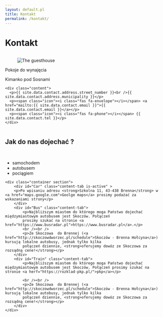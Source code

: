 ```yaml
---
layout: default.pl
title: Kontakt
permalink: /kontakt/
---
```


# Kontakt

<div class="columns">
<div class="container column is-6">
<div class="card">
  <div class="card-image">
    <figure class="image is-4by3">
      <img src="{{ site.baseurl }}{{ site.header_image }}" alt="The guesthouse">
    </figure>
  </div>
  <div class="card-content">
    <div class="media">
      <div class="media-content">
        <p class="subtitle is-6">Pokoje do wynajęcia</p>
        <p class="title is-4">Kimanko pod Sosnami</p>
      </div>
    </div>

    <div class="content">
      <p>{{ site.data.contact.address.street_number }}<br />{{ site.data.contact.address.municipality }}</p>
      <p><span class="icon"><i class="fas fa-envelope"></i></span> <a href="mailto:{{ site.data.contact.email }}">{{ site.data.contact.email }}</a></p>
      <p><span class="icon"><i class="fas fa-phone"></i></span> {{ site.data.contact.tel }}</p>
    </div>
  </div>
</div>
</div>
<div class="container column is-6">
    <div id="map" class="card is_fullheight"></div>
</div>

</div>

## Jak do nas dojechać ?
<br />
<div class="card">
    <nav class="tabs is-centered is-medium">
        <div class="container">
          <ul>
            <li class="tab is-active" onclick="openTab(event,'Car')"><a><span class="icon is-small"><i class="fas fa-car" aria-hidden="true"></i></span><span>samochodem</span></a></li>
            <li class="tab" onclick="openTab(event,'Bus')"><a><span class="icon is-small"><i class="fas fa-bus-alt" aria-hidden="true"></i></span><span>autobusem</span></a></li>
            <li class="tab" onclick="openTab(event,'Train')"><a><span class="icon is-small"><i class="fas fa-train" aria-hidden="true"></i></span><span>pociągiem</span></a></li>
          </ul>
        </div>
    </nav>
    
    <div class="container section">
        <div id="Car" class="content-tab is-active" >
        <p>Po wpisaniu adresu <strong>Szkolna 11, 43-438 Brenna</strong> w <a href="maps.google.com">Goolge maps</a> prosimy podażać za wskazaniami strony</p>
        </div>
        <div id="Bus" class="content-tab">
            <p>Najbliższym miastem do którego moga Państwo dojechać międzymiastowym autobusem jest Skoczów. Połączeń 
            prosimy szukać na stronie <a href="https://www.busradar.pl">https://www.busradar.pl</a>.</p>
            <br /><br />
            <p>Ze Skoczowa  do Brennej (<a href="http://skoczowdworzec.pl/schedule">Skoczów - Brenna Hołcyna</a>) kursują lokalne autobusy, jednak tylko kilka 
            połączeń dziennie, <strong>oferujemy dowóz ze Skoczowa za rozsądną cene!</strong></p>
        </div>
        <div id="Train" class="content-tab">
            <p>Najbliższym miastem do którego moga Państwo dojechać międzymiastowym autobusem jest Skoczów. Połączeń prosimy szukać na stronie <a herf="https://rozklad-pkp.pl/">pkp</a></p>
               
            <br /><br />
            <p>Ze Skoczowa  do Brennej (<a href="http://skoczowdworzec.pl/schedule">Skoczów - Brenna Hołcyna</a>) kursują lokalne autobusy, jednak tylko kilka 
            połączeń dziennie, <strong>oferujemy dowóz ze Skoczowa za rozsądną cene!</strong></p>
        </div>
    </div>
</div>

<div class="section">
</div>
<div class="section">
</div>

<script>
  var map;
  function initMap() {
    map = new google.maps.Map(document.getElementById('map'), {
      center: {lat: 49.7186637, lng: 18.9394271},
      zoom: 15
    });

    function addMarker(props) {
      var marker = new google.maps.Marker({
        position: props.coords,
        map: map,
      });

      var infoWindow = new google.maps.InfoWindow({
        content: '<p>It is here</p>'
      });

      marker.addListener('click', function() {
        infoWindow.open(map, marker);
      });

    }

    var styles = {
      default: null,
      hide: [
        {
          featureType: 'poi.business',
          stylers: [{visibility: 'off'}]
        },
        {
          featureType: 'transit',
          elementType: 'labels.icon',
          stylers: [{visibility: 'off'}]
        }
      ]
    };

    addMarker({
        coords: {lat: 49.7186637, lng: 18.9394271},
    });

    map.setOptions({styles: styles['hide']});

  }
    
</script>
<script src="https://maps.googleapis.com/maps/api/js?key={{ site.maps_api_key }}&callback=initMap"
async defer></script>